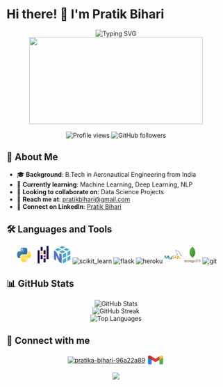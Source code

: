 # Hi there! 👋 I'm Pratik Bihari

<div align="center">
  <img src="https://readme-typing-svg.herokuapp.com?font=Fira+Code&pause=1000&color=2E9EF7&center=true&vCenter=true&width=435&lines=Data+Science+Enthusiast;Machine+Learning+Explorer;Aeronautical+Engineer" alt="Typing SVG" />
</div>

<div align="center">
  <img src="https://media.giphy.com/media/dWesBcTLavkZuG35MI/giphy.gif" width="400" height="200"/>
</div>

<p align="center">
  <img src="https://komarev.com/ghpvc/?username=pratikbihari&label=Profile%20views&color=0e75b6&style=flat" alt="Profile views" />
  <img src="https://img.shields.io/github/followers/pratikbihari?label=Followers&style=social" alt="GitHub followers" />
</p>

## 🚀 About Me

- 🎓 **Background**: B.Tech in Aeronautical Engineering from India
- 🔭 **Currently learning**: Machine Learning, Deep Learning, NLP
- 🤝 **Looking to collaborate on**: Data Science Projects
- 📧 **Reach me at**: pratikbihari@gmail.com
- 💼 **Connect on LinkedIn**: [Pratik Bihari](https://www.linkedin.com/in/pratika-bihari-96a22a89/)

## 🛠️ Languages and Tools

<p align="center">
  <img src="https://raw.githubusercontent.com/devicons/devicon/master/icons/python/python-original.svg" alt="python" width="40" height="40"/>
  <img src="https://raw.githubusercontent.com/devicons/devicon/2ae2a900d2f041da66e950e4d48052658d850630/icons/pandas/pandas-original.svg" alt="pandas" width="40" height="40"/>
  <img src="https://raw.githubusercontent.com/devicons/devicon/master/icons/numpy/numpy-original.svg" alt="numpy" width="40" height="40"/>
  <img src="https://upload.wikimedia.org/wikipedia/commons/0/05/Scikit_learn_logo_small.svg" alt="scikit_learn" width="40" height="40"/>
  <img src="https://www.vectorlogo.zone/logos/pocoo_flask/pocoo_flask-icon.svg" alt="flask" width="40" height="40"/>
  <img src="https://www.vectorlogo.zone/logos/heroku/heroku-icon.svg" alt="heroku" width="40" height="40"/>
  <img src="https://raw.githubusercontent.com/devicons/devicon/master/icons/mysql/mysql-original-wordmark.svg" alt="mysql" width="40" height="40"/>
  <img src="https://raw.githubusercontent.com/devicons/devicon/master/icons/mongodb/mongodb-original-wordmark.svg" alt="mongodb" width="40" height="40"/>
  <img src="https://www.vectorlogo.zone/logos/git-scm/git-scm-icon.svg" alt="git" width="40" height="40"/>
</p>

## 📊 GitHub Stats

<div align="center">
  <img src="https://github-readme-stats.vercel.app/api?username=pratikbihari&show_icons=true&theme=dark&hide_border=true" alt="GitHub Stats" />
</div>

<div align="center">
  <img src="https://github-readme-streak-stats.herokuapp.com/?user=pratikbihari&theme=dark&hide_border=true" alt="GitHub Streak" />
</div>

<div align="center">
  <img src="https://github-readme-stats.vercel.app/api/top-langs/?username=pratikbihari&layout=compact&theme=dark&hide_border=true" alt="Top Languages" />
</div>

## 🤝 Connect with me

<p align="center">
<a href="https://linkedin.com/in/pratika-bihari-96a22a89" target="blank"><img align="center" src="https://raw.githubusercontent.com/rahuldkjain/github-profile-readme-generator/master/src/images/icons/Social/linked-in-alt.svg" alt="pratika-bihari-96a22a89" height="30" width="40" /></a>
<a href="mailto:pratikbihari@gmail.com" target="blank"><img align="center" src="https://raw.githubusercontent.com/rahuldkjain/github-profile-readme-generator/master/src/images/icons/Social/gmail.svg" alt="pratikbihari@gmail.com" height="30" width="40" /></a>
</p>

<div align="center">
  <img src="https://capsule-render.vercel.app/api?type=waving&color=gradient&height=100&section=footer" />
</div>
